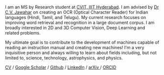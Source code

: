 I am an MS by Research student at <a href="http://cvit.iiit.ac.in">CVIT, IIIT Hyderabad</a>. I am advised by <a href="https://faculty.iiit.ac.in/~jawahar/index.html">Dr C.V. Jawahar</a> on creating an OCR (Optical Character Reader) for Indian languages (Hindi, Tamil, and Telugu). My current research focuses on improving word retrieval and recognition in a large document corpus. I am broadly interested in 2D and 3D Computer Vision, Deep Learning and related problems.

My ultimate goal is to contribute to the development of machines capable of reading an instruction manual and creating new machines! I'm a very inquisitive person and always willing to learn about fields including, but not limited to, science, technology, astrophysics, and physics.

<a href="./docs/Siddhant_Bansal.pdf">CV</a> /
<a href="https://scholar.google.com/citations?hl=en&user=ciok5VwAAAAJ">Google Scholar</a> /
<a href="https://github.com/Sid2697">Github</a> /
<a href="https://www.linkedin.com/in/siddhant-bansal/">LinkedIn</a> /
<a href="https://arxiv.org/a/bansal_s_1.html"> arXiv </a> /
<a href="https://orcid.org/0000-0003-2636-0066">ORCID</a>